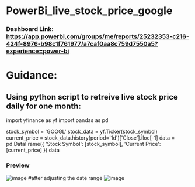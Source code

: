 # PowerBi_live_stock_price_google
### Dashboard Link: https://app.powerbi.com/groups/me/reports/25232353-c216-424f-8976-b98c1f761977/a7caf0aa8c759d7550a5?experience=power-bi
# Guidance: 
## Using python script to retreive live stock price daily for one month: 

import yfinance as yf
import pandas as pd

stock_symbol = 'GOOGL'
stock_data = yf.Ticker(stock_symbol)
current_price = stock_data.history(period='1d')['Close'].iloc[-1]
data = pd.DataFrame({
    'Stock Symbol': [stock_symbol],
    'Current Price': [current_price]
})
data

### Preview
![image](https://github.com/user-attachments/assets/ebeb0d57-e5bf-4466-ab64-dfe5260a0d3b)
#after adjusting the date range
![image](https://github.com/user-attachments/assets/c0e728cd-065a-4edc-a442-46e44c9c76a4)

